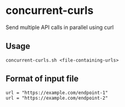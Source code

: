 # concurrent-curls
Send multiple API calls in parallel using curl

## Usage
`concurrent-curls.sh <file-containing-urls>`

## Format of input file

    url = "https://example.com/endpoint-1"
    url = "https://example.com/endpoint-2"
